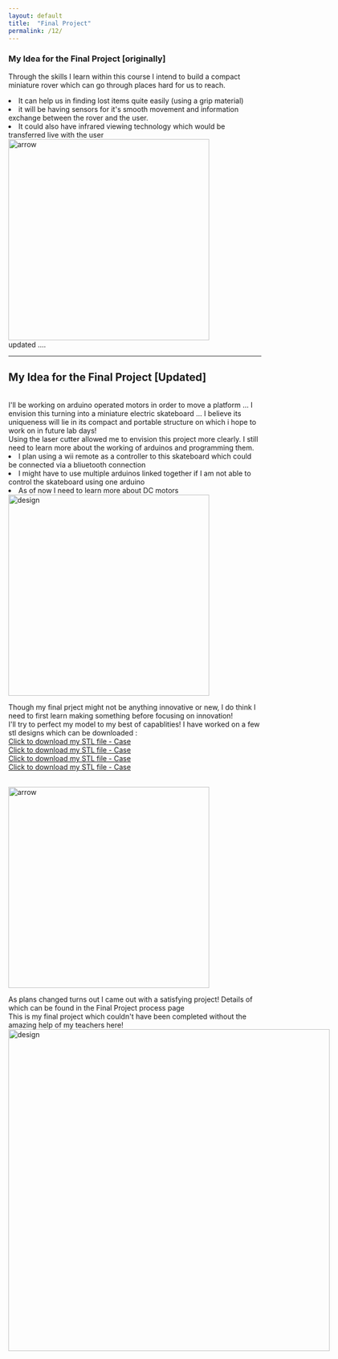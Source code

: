 ```yaml
---
layout: default
title:  "Final Project"
permalink: /12/
---
```


### My Idea for the Final Project [originally]

Through the skills I learn within this course I intend to build a compact miniature rover which can go through places hard for us to reach.
<li>It can help us in finding lost items quite easily (using a grip material)
<li>it will be having sensors for it's smooth movement and information exchange between the rover and the user.
<li> It could also have infrared viewing technology which would be transferred live with the user
<br>
<img src="arrow.jfif" alt="arrow" style="height: 400px; max-width: 125%"> 
<br>
updated .... 
<br>

---

<h2>My Idea for the Final Project [Updated]</h2>
<br>
I'll be working on arduino operated motors in order to move a platform ... I envision this turning into a miniature electric skateboard ... I believe its uniqueness will lie in its compact and portable structure on which i hope to work on in future lab days! 
<br>
Using the laser cutter allowed me to envision this project more clearly. I still need to learn more about the working of arduinos and programming them. 
<br>
<li> I plan using a wii remote as a controller to this skateboard which could be connected via a bliuetooth connection
<li> I might have to use multiple arduinos linked together if I am not able to control the skateboard using one arduino
<li> As of now I need to learn more about DC motors
<br>
<img src="miniboard.jpg" alt="design" style="height: 400px; max-width: 125%"> 

Though my final prject might not be anything innovative or new, I do think I need to first learn making something before focusing on innovation! <br>
I'll try to perfect my model to my best of capablities!
I have worked on a few stl designs which can be downloaded :
<br>
<a href='M1.stl' download>Click to download my STL file - Case</a> <br>
<a href='M2.stl' download>Click to download my STL file - Case</a><br>
<a href='M3.stl' download>Click to download my STL file - Case</a><br>
<a href='Body1.stl' download>Click to download my STL file - Case</a><br>	

<br>
<img src="arrow.jfif" alt="arrow" style="height: 400px; max-width: 125%"> 

As plans changed turns out I came out with a satisfying project! Details of which can be found in the Final Project process page
<br>
This is my final project which couldn't have been completed without the amazing help of my teachers here!
<br>
<img src="final.jpg" alt="design" style="height: 640px; max-width: 150%"> 





<!-- You can include comments that will not be translated to HTML -->

<!-- You can include links and images in the following format: -->




<!-- Or, you can also directly include HTML, for example to make a split image -->




<!-- You can also use HTML tags to include a video -->


<!-- Or to add a download link to any (reasonably small) file in your permalink directory -->


